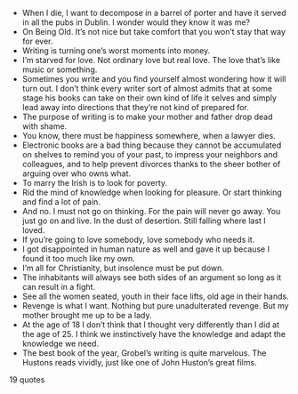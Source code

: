  - When I die, I want to decompose in a barrel of porter and have it served in all the pubs in Dublin. I wonder would they know it was me?
 - On Being Old. It’s not nice but take comfort that you won’t stay that way for ever.
 - Writing is turning one’s worst moments into money.
 - I’m starved for love. Not ordinary love but real love. The love that’s like music or something.
 - Sometimes you write and you find yourself almost wondering how it will turn out. I don’t think every writer sort of almost admits that at some stage his books can take on their own kind of life it selves and simply lead away into directions that they’re not kind of prepared for.
 - The purpose of writing is to make your mother and father drop dead with shame.
 - You know, there must be happiness somewhere, when a lawyer dies.
 - Electronic books are a bad thing because they cannot be accumulated on shelves to remind you of your past, to impress your neighbors and colleagues, and to help prevent divorces thanks to the sheer bother of arguing over who owns what.
 - To marry the Irish is to look for poverty.
 - Rid the mind of knowledge when looking for pleasure. Or start thinking and find a lot of pain.
 - And no. I must not go on thinking. For the pain will never go away. You just go on and live. In the dust of desertion. Still falling where last I loved.
 - If you’re going to love somebody, love somebody who needs it.
 - I got disappointed in human nature as well and gave it up because I found it too much like my own.
 - I’m all for Christianity, but insolence must be put down.
 - The inhabitants will always see both sides of an argument so long as it can result in a fight.
 - See all the women seated, youth in their face lifts, old age in their hands.
 - Revenge is what I want. Nothing but pure unadulterated revenge. But my mother brought me up to be a lady.
 - At the age of 18 I don’t think that I thought very differently than I did at the age of 25. I think we instinctively have the knowledge and adapt the knowledge we need.
 - The best book of the year, Grobel’s writing is quite marvelous. The Hustons reads vividly, just like one of John Huston’s great films.

19 quotes
